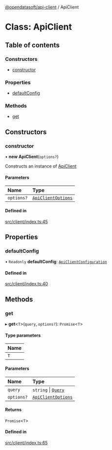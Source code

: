 [@opendatasoft/api-client](../README.md) / ApiClient

# Class: ApiClient

## Table of contents

### Constructors

- [constructor](ApiClient.md#constructor)

### Properties

- [defaultConfig](ApiClient.md#defaultconfig)

### Methods

- [get](ApiClient.md#get)

## Constructors

### constructor

• **new ApiClient**(`options?`)

Constructs an instance of [ApiClient](ApiClient.md)

#### Parameters

| Name | Type |
| :------ | :------ |
| `options?` | [`ApiClientOptions`](../interfaces/ApiClientOptions.md) |

#### Defined in

[src/client/index.ts:45](https://github.com/opendatasoft/ods-dataviz-sdk/blob/de901ba/packages/api-client/src/client/index.ts#L45)

## Properties

### defaultConfig

• `Readonly` **defaultConfig**: [`ApiClientConfiguration`](../interfaces/ApiClientConfiguration.md)

#### Defined in

[src/client/index.ts:40](https://github.com/opendatasoft/ods-dataviz-sdk/blob/de901ba/packages/api-client/src/client/index.ts#L40)

## Methods

### get

▸ **get**<`T`\>(`query`, `options?`): `Promise`<`T`\>

#### Type parameters

| Name |
| :------ |
| `T` |

#### Parameters

| Name | Type |
| :------ | :------ |
| `query` | `string` \| [`Query`](Query.md) |
| `options?` | [`ApiClientOptions`](../interfaces/ApiClientOptions.md) |

#### Returns

`Promise`<`T`\>

#### Defined in

[src/client/index.ts:65](https://github.com/opendatasoft/ods-dataviz-sdk/blob/de901ba/packages/api-client/src/client/index.ts#L65)
